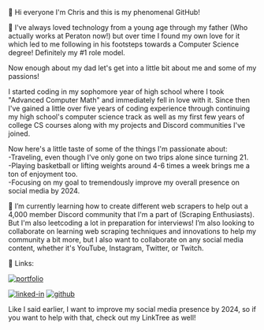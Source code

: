 👋 Hi everyone I'm Chris and this is my phenomenal GitHub!

👀 I've always loved technology from a young age through my father (Who actually works at Peraton now!) 
but over time I found my own love for it which led to me following in his footsteps towards a Computer Science degree! 
Definitely my #1 role model. 

Now enough about my dad let's get into a little bit about me and some of my passions!<br />

I started coding in my sophomore year of high school where I took "Advanced Computer Math" and immediately fell in love with it.
 Since then I've gained a little over five years of coding experience through continuing my high school's computer science track
 as well as my first few years of college CS courses along with my projects and Discord communities I've joined.
 
 Now here's a little taste of some of the things I'm passionate about:<br />
-Traveling, even though I've only gone on two trips alone since turning 21.<br />
-Playing basketball or lifting weights around 4-6 times a week brings me a ton of enjoyment too.<br />
-Focusing on my goal to tremendously improve my overall presence on social media by 2024.

🌱 I’m currently learning how to create different web scrapers to help out a 4,000 member Discord community 
that I'm a part of (Scraping Enthusiasts). But I'm also leetcoding a lot in preparation for interviews! 
I’m also looking to collaborate on learning web scraping techniques and innovations to help my community a bit more, but
I also want to collaborate on any social media content, whether it's YouTube, Instagram, Twitter, or Twitch.

🔗 Links:

[![portfolio](https://img.shields.io/badge/Portfolio-5340ff?style=for-the-badge&logo=Google-chrome&logoColor=white)](https://VargasChristopher.github.io/)
<!--[![resume](https://img.shields.io/badge/Resume-4285F4?style=for-the-badge&logo=read-the-docs&logoColor=white)](https://1drv.ms/w/s!AjcN33HuAPVahzPfI0IDbCI7N8Up?e=gXy8XF)-->
[![linked-in](https://img.shields.io/badge/Linked_In-0077B5?style=for-the-badge&logo=LinkedIn&logoColor=white)](https://www.linkedin.com/in/christopher-vargas-66b642195/)
[![github](https://img.shields.io/badge/GitHub-000000?style=for-the-badge&logo=GitHub&logoColor=white)](https://github.com/VargasChristopher)

Like I said earlier, I want to improve my social media presence by 2024, so if you want to help with that, check out my LinkTree as well!

<!--[![Linktree](https://img.shields.io/badge/Instagram-E4405F?style=for-the-badge&logo=instagram&logoColor=white)](https://linktr.ee/chrispy.one)-->
